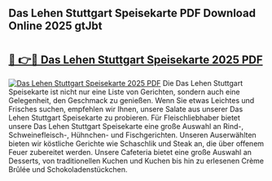 ## Das Lehen Stuttgart Speisekarte PDF Download Online 2025 gtJbt

# <h2><a href="http://gc9nqs.nevu.top/?p=Das+Lehen+Stuttgart+Speisekarte">🔗 👉🔴 Das Lehen Stuttgart Speisekarte 2025 PDF</a></h2>

[![Das Lehen Stuttgart Speisekarte 2025 PDF](https://i.imgur.com/dBaPXMq.png)](http://gc9nqs.nevu.top/?p=Das+Lehen+Stuttgart+Speisekarte)
Die Das Lehen Stuttgart Speisekarte ist nicht nur eine Liste von Gerichten, sondern auch eine Gelegenheit, den Geschmack zu genießen. Wenn Sie etwas Leichtes und Frisches suchen, empfehlen wir Ihnen, unsere Salate aus unserer Das Lehen Stuttgart Speisekarte zu probieren. Für Fleischliebhaber bietet unsere Das Lehen Stuttgart Speisekarte eine große Auswahl an Rind-, Schweinefleisch-, Hühnchen- und Fischgerichten. Unseren Auserwählten bieten wir köstliche Gerichte wie Schaschlik und Steak an, die über offenem Feuer zubereitet werden. Unsere Cafeteria bietet eine große Auswahl an Desserts, von traditionellen Kuchen und Kuchen bis hin zu erlesenen Crème Brûlée und Schokoladenstückchen.
